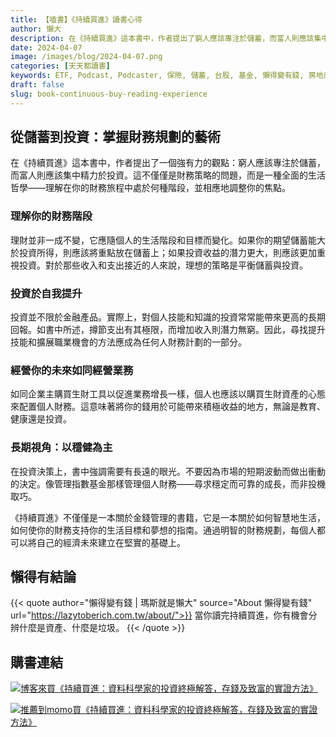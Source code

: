 ```yaml
---
title: 【嗑書】《持續買進》讀書心得
author: 懶大
description: 在《持續買進》這本書中，作者提出了窮人應該專注於儲蓄，而富人則應該集中精力於投資的觀點。理解自己的財務階段，投資於自我提升，經營未來如同經營業務，以及長期視角都是重要的財務規劃原則。這本書不僅是一本關於金錢管理的書籍，更是一本關於如何智慧地生活，建立堅實財務基礎的指南。
date: 2024-04-07
image: /images/blog/2024-04-07.png
categories: [天天都讀書]
keywords: ETF, Podcast, Podcaster, 保險, 儲蓄, 台股, 基金, 懶得變有錢, 房地產, 投資, 投資理財, 支出, 收入, 理財, 理財規劃, 瑪斯理財兩三事, 稅務, 總體經濟, 美股, 職涯心得, 股利收入, 複委託, 記帳, 讀書心得, 財務規劃, 財商, 貸款, 資產配置, 退休規劃, 開源節流
draft: false
slug: book-continuous-buy-reading-experience
---
```



## 從儲蓄到投資：掌握財務規劃的藝術

在《持續買進》這本書中，作者提出了一個強有力的觀點：窮人應該專注於儲蓄，而富人則應該集中精力於投資。這不僅僅是財務策略的問題，而是一種全面的生活哲學——理解在你的財務旅程中處於何種階段，並相應地調整你的焦點。

### 理解你的財務階段

理財並非一成不變，它應隨個人的生活階段和目標而變化。如果你的期望儲蓄能大於投資所得，則應該將重點放在儲蓄上；如果投資收益的潛力更大，則應該更加重視投資。對於那些收入和支出接近的人來說，理想的策略是平衡儲蓄與投資。

### 投資於自我提升

投資並不限於金融產品。實際上，對個人技能和知識的投資常常能帶來更高的長期回報。如書中所述，撙節支出有其極限，而增加收入則潛力無窮。因此，尋找提升技能和擴展職業機會的方法應成為任何人財務計劃的一部分。

### 經營你的未來如同經營業務

如同企業主購買生財工具以促進業務增長一樣，個人也應該以購買生財資產的心態來配置個人財務。這意味著將你的錢用於可能帶來積極收益的地方，無論是教育、健康還是投資。

### 長期視角：以穩健為主

在投資決策上，書中強調需要有長遠的眼光。不要因為市場的短期波動而做出衝動的決定。像管理指數基金那樣管理個人財務——尋求穩定而可靠的成長，而非投機取巧。

《持續買進》不僅僅是一本關於金錢管理的書籍，它是一本關於如何智慧地生活，如何使你的財務支持你的生活目標和夢想的指南。通過明智的財務規劃，每個人都可以將自己的經濟未來建立在堅實的基礎上。

## 懶得有結論

{{< quote author="懶得變有錢 | 瑪斯就是懶大" source="About 懶得變有錢" url="https://lazytoberich.com.tw/about/">}}
當你讀完持續買進，你有機會分辨什麼是資產、什麼是垃圾。
{{< /quote >}}

## 購書連結
[![博客來買《持續買進：資料科學家的投資終極解答，存錢及致富的實證方法》](/images/blog/books.png)](https://www.books.com.tw/exep/assp.php/shamangels/products/0010957881?utm_source=shamangels&utm_medium=ap-books&utm_content=recommend&utm_campaign=ap-202406)

[![推薦到momo買《持續買進：資料科學家的投資終極解答，存錢及致富的實證方法》](/images/blog/momobooks.png)](https://www.momoshop.com.tw/goods/GoodsDetail.jsp?i_code=11398962&Area=search&oid=1_1&cid=index&kw=%E6%8C%81%E7%BA%8C%E8%B2%B7%E9%80%B2&memid=6000021729&cid=apuad&oid=1&osm=league)
